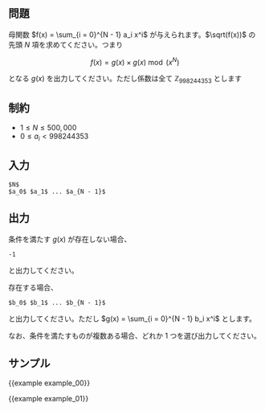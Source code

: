 問題
---------

母関数 $f(x) = \sum_{i = 0}^{N - 1} a_i x^i$ が与えられます。$\sqrt(f(x))$ の先頭 $N$ 項を求めてください。つまり

$$f(x) = g(x) \times g(x) \bmod (x^N)$$

となる $g(x)$ を出力してください。ただし係数は全て $\mathbb{Z}_{998244353}$ とします


制約
---------

- $1 \leq N \leq 500,000$
- $0 \leq a_i < 998244353$

入力
---------

```
$N$
$a_0$ $a_1$ ... $a_{N - 1}$
```

出力
---------

条件を満たす $g(x)$ が存在しない場合、

```
-1
```

と出力してください。

存在する場合、

```
$b_0$ $b_1$ ... $b_{N - 1}$
```

と出力してください。ただし $g(x) = \sum_{i = 0}^{N - 1} b_i x^i$ とします。

なお、条件を満たすものが複数ある場合、どれか 1 つを選び出力してください。


サンプル
---------

{{example example_00}}

{{example example_01}}
